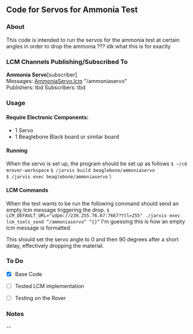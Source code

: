 ﻿Code for Servos for Ammonia Test
 ---
### About

This code is intended to run the servos for the ammonia test at certain angles in order to drop the ammonia ??? idk what this is for exactly

### LCM Channels Publishing/Subscribed To
**Ammonia Servo**[subscriber] \
Messages:  [AmmoniaServo.lcm](https://github.com/jjtom34/mrover-workspace/blob/AmmoniaServo/rover_msgs/AmmoniaServo.lcm) "/ammoniaservo" \
Publishers: tbd
Subscribers: tbd


### Usage
#### Require Electronic Components:
- 1 Servo
- 1 Beaglebone Black board or similar board


#### Running
When the servo is set up, the program should be set up as follows
`$ ~/cd mrover-workspace`
`$ /jarvis build beaglebone/ammoniaservo` \
`$ /jarvis exec beaglebone/ammoniaservo` \


#### LCM Commands
When the test wants to be run the following command should send an empty lcm message triggering the drop.
`$ LCM_DEFAULT_URL="udpm://239.255.76.67:7667?ttl=255" ./jarvis exec lcm_tools_send “/ammoniaservo” “{}”`
I'm guessing this is how an empty lcm message is formatted  

This should set the servo angle to 0 and then 90 degrees after a short delay, effectively dropping the material.  


### To Do
-   [x] Base Code
    
-   [ ] Tested LCM implementation
-   [ ] Testing on the Rover

### Notes

--

  

